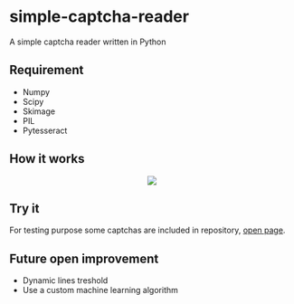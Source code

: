 # simple-captcha-reader
A simple captcha reader written in Python

## Requirement
- Numpy
- Scipy
- Skimage
- PIL
- Pytesseract

## How it works

<p align="center">
  <img src="https://user-images.githubusercontent.com/36500094/37597547-07720e4c-2b80-11e8-9169-eeaba0f763b9.jpg"/>
</p>

## Try it
For testing purpose some captchas are included in repository, [open page](https://github.com/gianlucaDp/simple-captcha-reader/tree/master/test_captchas).

## Future open improvement
- Dynamic lines treshold
- Use a custom machine learning algorithm
